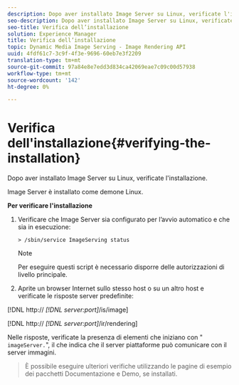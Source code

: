 ```yaml
---
description: Dopo aver installato Image Server su Linux, verificate l'installazione.
seo-description: Dopo aver installato Image Server su Linux, verificate l'installazione.
seo-title: Verifica dell’installazione
solution: Experience Manager
title: Verifica dell’installazione
topic: Dynamic Media Image Serving - Image Rendering API
uuid: 4fdf61c7-3c9f-4f3e-9696-60eb7e3f2209
translation-type: tm+mt
source-git-commit: 97a84e8e7edd3d834ca42069eae7c09c00d57938
workflow-type: tm+mt
source-wordcount: '142'
ht-degree: 0%

---
```



# Verifica dell&#39;installazione{#verifying-the-installation}

Dopo aver installato Image Server su Linux, verificate l&#39;installazione.

Image Server è installato come demone Linux.

**Per verificare l&#39;installazione**

1. Verificare che Image Server sia configurato per l’avvio automatico e che sia in esecuzione:

   `> /sbin/service ImageServing status`

   >[!NOTE]
   >
   >Per eseguire questi script è necessario disporre delle autorizzazioni di livello principale.

1. Aprite un browser Internet sullo stesso host o su un altro host e verificate le risposte server predefinite:

[!DNL http:// *[!DNL server:port]*/is/image]

[!DNL http:// *[!DNL server:port]*/ir/rendering]

Nelle risposte, verificate la presenza di elementi che iniziano con &quot; `imageServer.`&quot;, il che indica che il server piattaforme può comunicare con il server immagini.
>È possibile eseguire ulteriori verifiche utilizzando le pagine di esempio dei pacchetti Documentazione e Demo, se installati.


